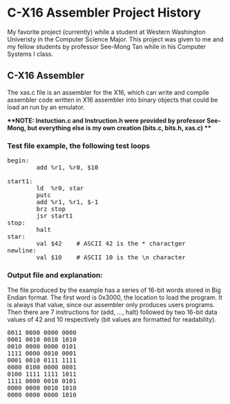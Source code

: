 # C-X16 Assembler Project History

My favorite project (currently) while a student at Western Washington Univeristy in the Computer Science Major. This project was given to me and my fellow students by professor See-Mong Tan while in his Computer Systems I class.

## C-X16 Assembler

The xas.c file is an assembler for the X16, which can write and compile assembler code written in X16 assembler into binary objects that could be load an run by an emulator.

<b>**NOTE: Instuction.c and Instruction.h were provided by professor See-Mong, but everything else is my own creation (bits.c, bits.h, xas.c) **</b>

### Test file example, the following test loops
 
<pre>begin:
        add %r1, %r0, $10 <br>
start1:
        ld  %r0, star
        putc
        add %r1, %r1, $-1
        brz stop
        jsr start1
stop:
        halt
star:
        val $42    # ASCII 42 is the * charactger
newline:
        val $10    # ASCII 10 is the \n character </pre>

### Output file and explanation:

The file produced by the example has a series of 16-bit words stored in Big Endian format. The first word is 0x3000, the location to load the program. It is always that value, since our assembler only produces users programs. Then there are 7 instructions for (add, ..., halt) followed by two 16-bit data values of 42 and 10 respectively (bit values are formatted for readability).

<pre>
0011 0000 0000 0000 
0001 0010 0010 1010
0010 0000 0000 0101
1111 0000 0010 0001
0001 0010 0111 1111
0000 0100 0000 0001
0100 1111 1111 1011
1111 0000 0010 0101
0000 0000 0010 1010
0000 0000 0000 1010
</pre>

